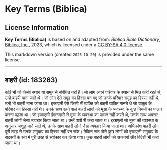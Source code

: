 # Key Terms (Biblica)

## License Information

**Key Terms (Biblica)** is based on and adapted from: _Biblica Bible Dictionary_, [Biblica, Inc.](https://www.biblica.com/), 2023, which is licensed under a [CC BY-SA 4.0 license](https://creativecommons.org/licenses/by-sa/4.0/legalcode.en).

This markdown version (created `2025-10-20`) is provided under the same license.



--------------------------------

## बाहरी (id: 183263)

कोई भी जो किसी स्थान या समूह से संबंधित नहीं है। जो लोग अपने परिवार के स्थान से भिन्न कहीं रहते थे, उन्हें बाहरी माना जाते थे। जो लोग ऐसे समूह का हिस्सा बन गए जो उनके परिवार समूह का हिस्सा नहीं थे, उन्हें भी बाहरी माना जाता था। इस्राएली ऐसे किसी भी व्यक्ति को बाहरी व्यक्ति मानते थे जो याकूब के परिवार का हिस्सा नहीं थे। उनके साथ रहने वाले बाहरी लोगों को मूसा के व्यवस्था के कुछ नियमों का पालन करना पड़ता था। जो इस्राएली ईमानदारी से मूसा के व्यवस्था का पालन नहीं करते थे, उनके साथ अक्सर बाहरी लोगों जैसा व्यवहार किया जाता था। उन्हें पापी भी कहा जाता थ। इस्राएली जो मूसा की व्यवस्था के अनुसार अशुद्ध माने जाते थे, उनके साथ बाहरी लोगों जैसा व्यवहार किया जाता था। अधिकांश बाहरी लोग पूरी तरह से उनके समुदाय का हिस्सा नहीं बन सके। लेकिन रूत जैसे कुछ लोगों को इस्राएली समुदाय के सदस्यों के रूप में पूरी तरह से स्वीकार कर लिया गया। कुछ बाहरी लोगों को अजनबी और विदेशी भी कहा जाता था।


